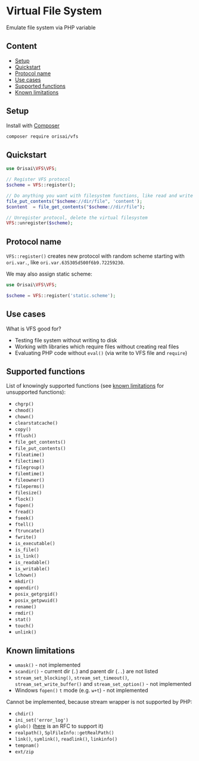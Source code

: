 # Virtual File System

Emulate file system via PHP variable

## Content

- [Setup](#setup)
- [Quickstart](#quickstart)
- [Protocol name](#protocol-name)
- [Use cases](#use-cases)
- [Supported functions](#supported-functions)
- [Known limitations](#known-limitations)

## Setup

Install with [Composer](https://getcomposer.org)

```sh
composer require orisai/vfs
```

## Quickstart

```php
use Orisai\VFS\VFS;

// Register VFS protocol
$scheme = VFS::register();

// Do anything you want with filesystem functions, like read and write
file_put_contents("$scheme://dir/file", 'content');
$content  = file_get_contents("$scheme://dir/file");

// Unregister protocol, delete the virtual filesystem
VFS::unregister($scheme);
```

## Protocol name

`VFS::register()` creates new protocol with random scheme starting with `ori.var.`,
like `ori.var.635305d500f6b9.72259230`.

We may also assign static scheme:

```php
use Orisai\VFS\VFS;

$scheme = VFS::register('static.scheme');
```

## Use cases

What is VFS good for?

- Testing file system without writing to disk
- Working with libraries which require files without creating real files
- Evaluating PHP code without `eval()` (via write to VFS file and `require`)

## Supported functions

List of knowingly supported functions (see [known limitations](#known-limitations) for unsupported functions):

- `chgrp()`
- `chmod()`
- `chown()`
- `clearstatcache()`
- `copy()`
- `fflush()`
- `file_get_contents()`
- `file_put_contents()`
- `fileatime()`
- `filectime()`
- `filegroup()`
- `filemtime()`
- `fileowner()`
- `fileperms()`
- `filesize()`
- `flock()`
- `fopen()`
- `fread()`
- `fseek()`
- `ftell()`
- `ftruncate()`
- `fwrite()`
- `is_executable()`
- `is_file()`
- `is_link()`
- `is_readable()`
- `is_writable()`
- `lchown()`
- `mkdir()`
- `opendir()`
- `posix_getgrgid()`
- `posix_getpwuid()`
- `rename()`
- `rmdir()`
- `stat()`
- `touch()`
- `unlink()`

## Known limitations

- `umask()` - not implemented
- `scandir()` - current dir (`.`) and parent dir (`..`) are not listed
- `stream_set_blocking()`, `stream_set_timeout()`, `stream_set_write_buffer()` and `stream_set_option()` - not implemented
- Windows `fopen()` `t` mode (e.g. `w+t`) - not implemented

Cannot be implemented, because stream wrapper is not supported by PHP:

- `chdir()`
- `ini_set('error_log')`
- `glob()` ([here](https://wiki.php.net/rfc/glob_streamwrapper_support) is an RFC to support it)
- `realpath()`, `SplFileInfo::getRealPath()`
- `link()`, `symlink()`, `readlink()`, `linkinfo()`
- `tempnam()`
- `ext/zip`
